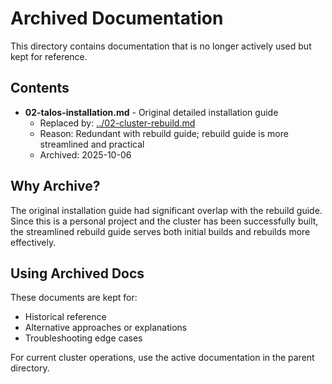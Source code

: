 # Archived Documentation

This directory contains documentation that is no longer actively used but kept for reference.

## Contents

- **02-talos-installation.md** - Original detailed installation guide
  - Replaced by: [../02-cluster-rebuild.md](../02-cluster-rebuild.md)
  - Reason: Redundant with rebuild guide; rebuild guide is more streamlined and practical
  - Archived: 2025-10-06

## Why Archive?

The original installation guide had significant overlap with the rebuild guide. Since this is a personal project and the cluster has been successfully built, the streamlined rebuild guide serves both initial builds and rebuilds more effectively.

## Using Archived Docs

These documents are kept for:
- Historical reference
- Alternative approaches or explanations
- Troubleshooting edge cases

For current cluster operations, use the active documentation in the parent directory.
